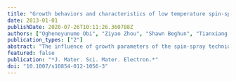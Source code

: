 ```yaml
---
title: "Growth behaviors and characteristics of low temperature spin-sprayed ZnO and Al-doped ZnO microstructures"
date: 2013-01-01
publishDate: 2020-07-26T10:11:26.360788Z
authors: ["Ogheneyunume Obi", "Ziyao Zhou", "Shawn Beghun", "Tianxiang Nan", "Stephen Stoute", "Ming Liu", "Jing Lou", "Xi Yang", "Yuan Gao", "Ming Li", "Xing Xing", "Nian X. Sun", "Juliusz Warzywoda", "Albert Sacco", "Ting Guo", "Cewen Nan"]
publication_types: ["2"]
abstract: "The influence of growth parameters of the spin-spray technique upon the microstructure and electrical and optical properties of ZnO and Al-doped ZnO microstructures was investigated. This investigation was carried out by varying the pH and concentration of the solutions utilized. With increasing pH from 9 to 12, the ZnO films changed from membrane-like microstructures at a pH of 9 to single crystal ZnO rods with hexagonal ends at the pH of 10, and to polycrystal ZnO needle-like tips with random crystalline orientation at the pH of 12. Varying the concentration of the solution brought about a dramatic change in the crystal growth behavior and crystalline orientation, with the least concentration producing rods more uniform and oriented in the c-axis direction. The optical absorption dependence of the ZnO microstructures was also studied by ultraviolet visible spectrophotometer. This investigation will enable optimized low temperature (textless100 C) fabrication of ZnO films by the spin-spray technique with controllable microstructure and properties based on their processing conditions. Furthermore, the influence of Al doping on the electric property, optical property microstructures of the Al-doped ZnO thin films was examined. Increase in Al concentration from 0 to 2 % further reduced the resistivity of the ZnO films by 3 orders of magnitudes from 3.4 × 10 4 to 14 $Ømega$ cm; while the Hall mobility increases from 1 to 140 cm2/V s at the same time. The optical photoluminescence measurement of Al-doped ZnO thin films in ultra violet (UV) was also demonstrated. © 2013 Springer Science+Business Media New York."
featured: false
publication: "*J. Mater. Sci. Mater. Electron.*"
doi: "10.1007/s10854-012-1056-3"
---
```


